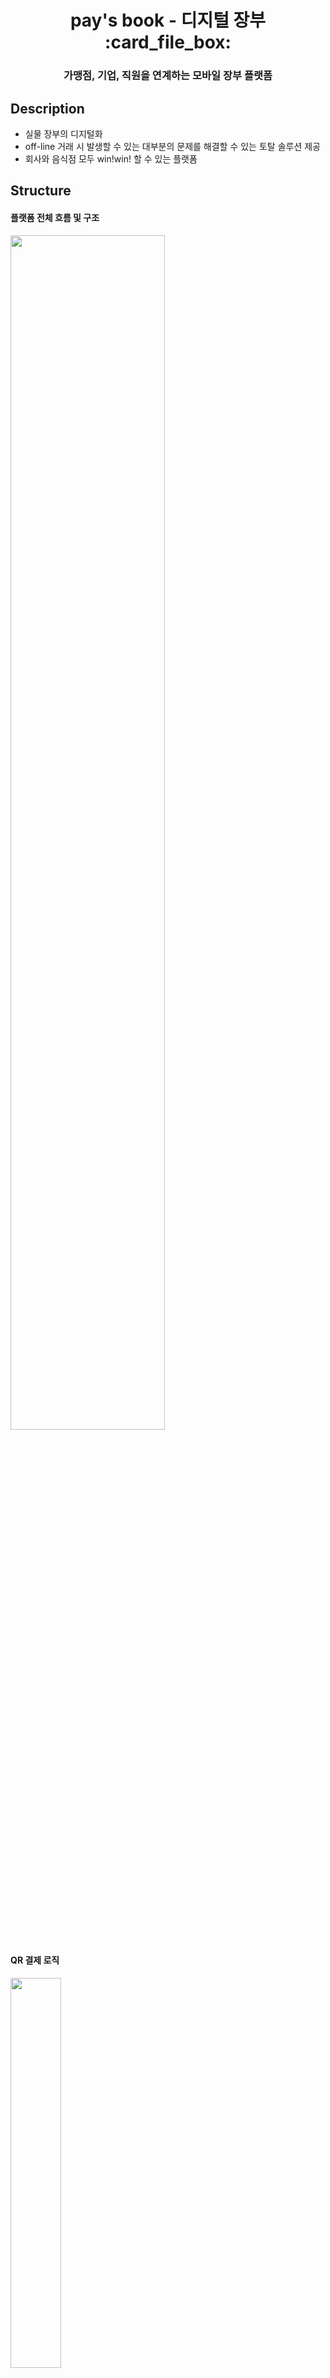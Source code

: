 <h1 align="center">pay's book - 디지털 장부 :card_file_box: </h1>

<h3 align="center"> 가맹점, 기업, 직원을 연계하는 모바일 장부 플랫폼 </h3>

## Description

- 실물 장부의 디지털화
- off-line 거래 시 발생할 수 있는 대부분의 문제를 해결할 수 있는 토탈 솔루션 제공
- 회사와 음식점 모두 win!win! 할 수 있는 플랫폼 

## Structure

#### 플랫폼 전체 흐름 및 구조

<img src="https://user-images.githubusercontent.com/28684368/72580863-b6648880-3920-11ea-9a03-c1b08ec52197.png" width="70%">

#### QR 결제 로직

<img src="https://user-images.githubusercontent.com/28684368/72580862-b6648880-3920-11ea-87c5-fbe8dd759828.png" width="40%"> 

## Special feature

- **``` 오픈뱅킹 API ```** 사용으로 잔액조회, 출금이체 및 입금이체 기능 구현 
- QR 코드 생성 및 QR 리더기 사용

## 실제 사용예시 동영상
https://drive.google.com/open?id=1pxYBgmw8dqsNjt928Hj_R7UgREif5C-3

## Run 

#### 가맹점 Run 
```
> git clone https://github.com/kimmdain/fintechAcademy.git
> cd Franchise 
> npm install 
> npm start

```

#### 기업 Run 
```
> git clone https://github.com/kimmdain/fintechAcademy.git
> cd Enterprise 
> npm install 
> npm start

```

#### 직원 Run 
```
> git clone https://github.com/kimmdain/fintechAcademy.git
> cd Employee 
> npm install 
> npm start

```

